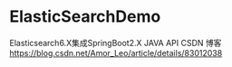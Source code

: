 # ElasticSearchDemo
Elasticsearch6.X集成SpringBoot2.X  JAVA  API
CSDN 博客  https://blog.csdn.net/Amor_Leo/article/details/83012038
